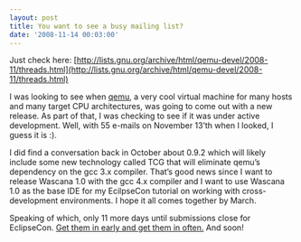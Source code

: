 ```yaml
---
layout: post
title: You want to see a busy mailing list?
date: '2008-11-14 00:03:00'
---
```



Just check here: [http://lists.gnu.org/archive/html/qemu-devel/2008-11/threads.html](http://lists.gnu.org/archive/html/qemu-devel/2008-11/threads.html)

I was looking to see when [qemu](http://bellard.org/qemu/), a very cool virtual machine for many hosts and many target CPU architectures, was going to come out with a new release. As part of that, I was checking to see if it was under active development. Well, with 55 e-mails on November 13’th when I looked, I guess it is :).

I did find a conversation back in October about 0.9.2 which will likely include some new technology called TCG that will eliminate qemu’s dependency on the gcc 3.x compiler. That’s good news since I want to release Wascana 1.0 with the gcc 4.x compiler and I want to use Wascana 1.0 as the base IDE for my EcilpseCon tutorial on working with cross-development environments. I hope it all comes together by March.

Speaking of which, only 11 more days until submissions close for EclipseCon. [Get them in early and get them in often.](http://www.eclipsecon.org/2009/) And soon!


